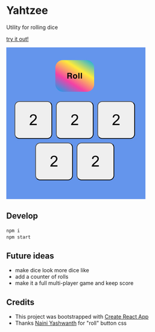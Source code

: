 # Yahtzee
Utility for rolling dice

[try it out!](https://redslug.github.io/yahtzee/)

![screenshot](screenshot.png)

## Develop

```bash
npm i
npm start
```

## Future ideas
- make dice look more dice like
- add a counter of rolls
- make it a full multi-player game and keep score

## Credits
- This project was bootstrapped with [Create React App](https://github.com/facebook/create-react-app)
- Thanks [Naini Yashwanth](https://uiverse.io/Yashwanthnaini/dry-panther-24) for "roll" button css
